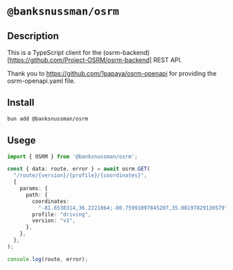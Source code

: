 # `@banksnussman/osrm`

## Description

This is a TypeScript client for the (osrm-backend)[https://github.com/Project-OSRM/osrm-backend] REST API.

Thank you to https://github.com/1papaya/osrm-openapi for providing the osrm-openapi.yaml file.

## Install

```bash
bun add @banksnussman/osrm
```

## Usege

```typescript
import { OSRM } from '@banksnussman/osrm';

const { data: route, error } = await osrm.GET(
  "/route/{version}/{profile}/{coordinates}",
  {
    params: {
      path: {
        coordinates:
          "-81.6538314,36.2221064;-80.75991097845207,35.08197829130579",
        profile: "driving",
        version: "v1",
      },
    },
  },
);

console.log(route, error);
```
